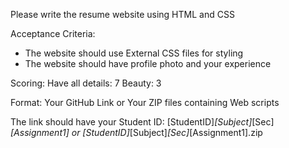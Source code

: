 Please write the resume website using HTML and CSS

Acceptance Criteria:
- The website should use External CSS files for styling
- The website should have profile photo and your experience

Scoring:
Have all details: 7
Beauty: 3

Format: Your GitHub Link or Your ZIP files containing Web scripts

The link should have your Student ID: [StudentID]_[Subject]_[Sec]_[Assignment1] or [StudentID]_[Subject]_[Sec]_[Assignment1].zip
